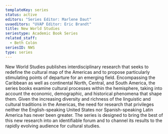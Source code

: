 ```yaml
---
templateKey: series
status: active
editors: "Series Editor: Marlene Daut"
uvaeditors: "UVAP Editor: Eric Brandt"
title: New World Studies
seriestype: Academic Book Series
related_staff:
  - Beth Colón
seriesID: NWS
type: series
---
```

New World Studies publishes interdisciplinary research that seeks to redefine the cultural map of the Americas and to propose particularly stimulating points of departure for an emerging field. Encompassing the Caribbean as well as continental North, Central, and South America, the series books examine cultural processes within the hemisphere, taking into account the economic, demographic, and historical phenomena that shape them. Given the increasing diversity and richness of the linguistic and cultural traditions in the Americas, the need for research that privileges neither the English-speaking United States nor Spanish-speaking Latin America has never been greater. The series is designed to bring the best of this new research into an identifiable forum and to channel its results to the rapidly evolving audience for cultural studies.